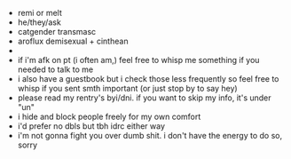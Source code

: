 - remi or melt
- he/they/ask
- catgender transmasc
- aroflux demisexual + cinthean
- 
- if i'm afk on pt (i often am,) feel free to whisp me something if you needed to talk to me
- i also have a guestbook but i check those less frequently so feel free to whisp if you sent smth important (or just stop by to say hey)
- please read my rentry's byi/dni. if you want to skip my info, it's under "un"
- i hide and block people freely for my own comfort
- i'd prefer no dbls but tbh idrc either way
- i'm not gonna fight you over dumb shit. i don't have the energy to do so, sorry

